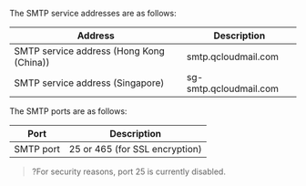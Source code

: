 The SMTP service addresses are as follows:

| Address | Description | 
|---------|---------|
| SMTP service address (Hong Kong (China)) | smtp.qcloudmail.com | 
| SMTP service address (Singapore)|sg-smtp.qcloudmail.com|

The SMTP ports are as follows:

| Port | Description | 
|---------|---------|
| SMTP port | 25 or 465 (for SSL encryption) | 

>?For security reasons, port 25 is currently disabled.
